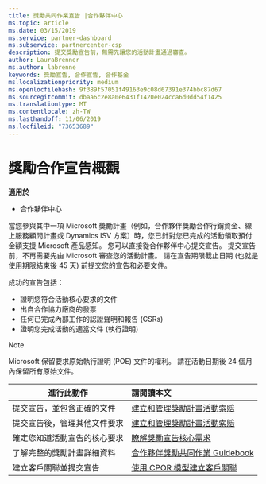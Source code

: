 ```yaml
---
title: 獎勵共同作業宣告 |合作夥伴中心
ms.topic: article
ms.date: 03/15/2019
ms.service: partner-dashboard
ms.subservice: partnercenter-csp
description: 提交獎勵宣告前，無需先讓您的活動計畫通過審查。
author: LauraBrenner
ms.author: labrenne
keywords: 獎勵宣告, 合作宣告, 合作基金
ms.localizationpriority: medium
ms.openlocfilehash: 9f389f57051f49163e9c08d67391e374bbc87d67
ms.sourcegitcommit: dbaa6c2e8a0e6431f1420e024cca6d0dd54f1425
ms.translationtype: MT
ms.contentlocale: zh-TW
ms.lasthandoff: 11/06/2019
ms.locfileid: "73653689"
---
```

# <a name="incentives-co-op-claims-overview"></a>獎勵合作宣告概觀

**適用於**

- 合作夥伴中心

當您參與其中一項 Microsoft 獎勵計畫（例如，合作夥伴獎勵合作行銷資金、線上服務顧問計畫或 Dynamics ISV 方案）時，您已針對您已完成的活動領取預付金額支援 Microsoft 產品感知。 您可以直接從合作夥伴中心提交宣告。 提交宣告前，不再需要先由 Microsoft 審查您的活動計畫。 請在宣告期限截止日期 (也就是使用期限結束後 45 天) 前提交您的宣告和必要文件。 

成功的宣告包括：

- 證明您符合活動核心要求的文件
- 出自合作協力廠商的發票
- 任何已完成內部工作的認證聲明和報告 (CSRs)
- 證明您完成活動的適當文件 (執行證明) 

>[!NOTE]
>Microsoft 保留要求原始執行證明 (POE) 文件的權利。 請在活動日期後 24 個月內保留所有原始文件。 

|**進行此動作**   |**請閱讀本文**   |
|-----------------|:--------------------------------------|
|提交宣告，並包含正確的文件|[建立和管理獎勵計畫活動索賠](create-incentives-claims.md)|
|提交宣告後，管理其他文件要求|[建立和管理獎勵計畫活動索賠](create-incentives-claims.md)  |
|確定您知道活動宣告的核心要求|[瞭解獎勵宣告核心需求](core-requirements.md)   |
|了解完整的獎勵計畫詳細資料|[合作夥伴獎勵共同作業 Guidebook](https://assets.microsoft.com/coop-guidebook.pdf)
|建立客戶關聯並提交宣告 |[使用 CPOR 模型建立客戶關聯](submit-osa-claim.md)|
                                                                                 
                                   
